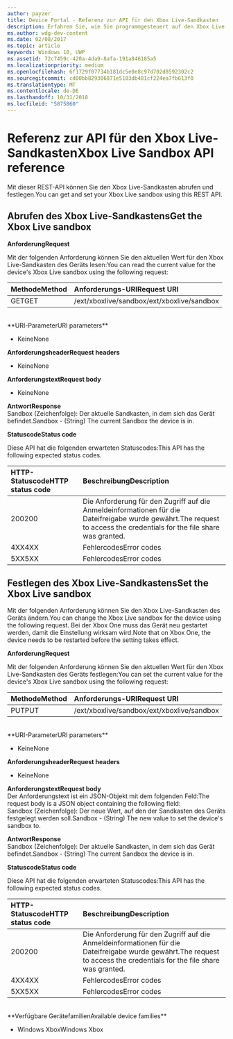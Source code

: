 ```yaml
---
author: payzer
title: Device Portal - Referenz zur API für den Xbox Live-Sandkasten
description: Erfahren Sie, wie Sie programmgesteuert auf den Xbox Live-Sandkasten zugreifen.
ms.author: wdg-dev-content
ms.date: 02/08/2017
ms.topic: article
keywords: Windows 10, UWP
ms.assetid: 72c7459c-420a-4da9-8afa-191a846185a5
ms.localizationpriority: medium
ms.openlocfilehash: 6f1729f07734b181dc5e0e8c97d702d8592302c2
ms.sourcegitcommit: cd00bb829306871e5103db481cf224ea7fb613f0
ms.translationtype: MT
ms.contentlocale: de-DE
ms.lasthandoff: 10/31/2018
ms.locfileid: "5875860"
---
```

# <a name="xbox-live-sandbox-api-reference"></a><span data-ttu-id="bc480-104">Referenz zur API für den Xbox Live-Sandkasten</span><span class="sxs-lookup"><span data-stu-id="bc480-104">Xbox Live Sandbox API reference</span></span>   
<span data-ttu-id="bc480-105">Mit dieser REST-API können Sie den Xbox Live-Sandkasten abrufen und festlegen.</span><span class="sxs-lookup"><span data-stu-id="bc480-105">You can get and set your Xbox Live sandbox using this REST API.</span></span>

## <a name="get-the-xbox-live-sandbox"></a><span data-ttu-id="bc480-106">Abrufen des Xbox Live-Sandkastens</span><span class="sxs-lookup"><span data-stu-id="bc480-106">Get the Xbox Live sandbox</span></span>

**<span data-ttu-id="bc480-107">Anforderung</span><span class="sxs-lookup"><span data-stu-id="bc480-107">Request</span></span>**

<span data-ttu-id="bc480-108">Mit der folgenden Anforderung können Sie den aktuellen Wert für den Xbox Live-Sandkasten des Geräts lesen:</span><span class="sxs-lookup"><span data-stu-id="bc480-108">You can read the current value for the device's Xbox Live sandbox using the following request:</span></span>

<span data-ttu-id="bc480-109">Methode</span><span class="sxs-lookup"><span data-stu-id="bc480-109">Method</span></span>      | <span data-ttu-id="bc480-110">Anforderungs-URI</span><span class="sxs-lookup"><span data-stu-id="bc480-110">Request URI</span></span>
:------     | :-----
<span data-ttu-id="bc480-111">GET</span><span class="sxs-lookup"><span data-stu-id="bc480-111">GET</span></span> | <span data-ttu-id="bc480-112">/ext/xboxlive/sandbox</span><span class="sxs-lookup"><span data-stu-id="bc480-112">/ext/xboxlive/sandbox</span></span>
<br />
**<span data-ttu-id="bc480-113">URI-Parameter</span><span class="sxs-lookup"><span data-stu-id="bc480-113">URI parameters</span></span>**

- <span data-ttu-id="bc480-114">Keine</span><span class="sxs-lookup"><span data-stu-id="bc480-114">None</span></span>

**<span data-ttu-id="bc480-115">Anforderungsheader</span><span class="sxs-lookup"><span data-stu-id="bc480-115">Request headers</span></span>**

- <span data-ttu-id="bc480-116">Keine</span><span class="sxs-lookup"><span data-stu-id="bc480-116">None</span></span>

**<span data-ttu-id="bc480-117">Anforderungstext</span><span class="sxs-lookup"><span data-stu-id="bc480-117">Request body</span></span>**

- <span data-ttu-id="bc480-118">Keine</span><span class="sxs-lookup"><span data-stu-id="bc480-118">None</span></span>

**<span data-ttu-id="bc480-119">Antwort</span><span class="sxs-lookup"><span data-stu-id="bc480-119">Response</span></span>**   
<span data-ttu-id="bc480-120">Sandbox (Zeichenfolge): Der aktuelle Sandkasten, in dem sich das Gerät befindet.</span><span class="sxs-lookup"><span data-stu-id="bc480-120">Sandbox - (String) The current Sandbox the device is in.</span></span>   

**<span data-ttu-id="bc480-121">Statuscode</span><span class="sxs-lookup"><span data-stu-id="bc480-121">Status code</span></span>**

<span data-ttu-id="bc480-122">Diese API hat die folgenden erwarteten Statuscodes:</span><span class="sxs-lookup"><span data-stu-id="bc480-122">This API has the following expected status codes.</span></span>

<span data-ttu-id="bc480-123">HTTP-Statuscode</span><span class="sxs-lookup"><span data-stu-id="bc480-123">HTTP status code</span></span>      | <span data-ttu-id="bc480-124">Beschreibung</span><span class="sxs-lookup"><span data-stu-id="bc480-124">Description</span></span>
:------     | :-----
<span data-ttu-id="bc480-125">200</span><span class="sxs-lookup"><span data-stu-id="bc480-125">200</span></span> | <span data-ttu-id="bc480-126">Die Anforderung für den Zugriff auf die Anmeldeinformationen für die Dateifreigabe wurde gewährt.</span><span class="sxs-lookup"><span data-stu-id="bc480-126">The request to access the credentials for the file share was granted.</span></span>
<span data-ttu-id="bc480-127">4XX</span><span class="sxs-lookup"><span data-stu-id="bc480-127">4XX</span></span> | <span data-ttu-id="bc480-128">Fehlercodes</span><span class="sxs-lookup"><span data-stu-id="bc480-128">Error codes</span></span>
<span data-ttu-id="bc480-129">5XX</span><span class="sxs-lookup"><span data-stu-id="bc480-129">5XX</span></span> | <span data-ttu-id="bc480-130">Fehlercodes</span><span class="sxs-lookup"><span data-stu-id="bc480-130">Error codes</span></span>

## <a name="set-the-xbox-live-sandbox"></a><span data-ttu-id="bc480-131">Festlegen des Xbox Live-Sandkastens</span><span class="sxs-lookup"><span data-stu-id="bc480-131">Set the Xbox Live sandbox</span></span>
<span data-ttu-id="bc480-132">Mit der folgenden Anforderung können Sie den Xbox Live-Sandkasten des Geräts ändern.</span><span class="sxs-lookup"><span data-stu-id="bc480-132">You can change the Xbox Live sandbox for the device using the following request.</span></span> <span data-ttu-id="bc480-133">Bei der Xbox One muss das Gerät neu gestartet werden, damit die Einstellung wirksam wird.</span><span class="sxs-lookup"><span data-stu-id="bc480-133">Note that on Xbox One, the device needs to be restarted before the setting takes effect.</span></span>

**<span data-ttu-id="bc480-134">Anforderung</span><span class="sxs-lookup"><span data-stu-id="bc480-134">Request</span></span>**

<span data-ttu-id="bc480-135">Mit der folgenden Anforderung können Sie den aktuellen Wert für den Xbox Live-Sandkasten des Geräts festlegen:</span><span class="sxs-lookup"><span data-stu-id="bc480-135">You can set the current value for the device's Xbox Live sandbox using the following request:</span></span>

<span data-ttu-id="bc480-136">Methode</span><span class="sxs-lookup"><span data-stu-id="bc480-136">Method</span></span>      | <span data-ttu-id="bc480-137">Anforderungs-URI</span><span class="sxs-lookup"><span data-stu-id="bc480-137">Request URI</span></span>
:------     | :-----
<span data-ttu-id="bc480-138">PUT</span><span class="sxs-lookup"><span data-stu-id="bc480-138">PUT</span></span> | <span data-ttu-id="bc480-139">/ext/xboxlive/sandbox</span><span class="sxs-lookup"><span data-stu-id="bc480-139">/ext/xboxlive/sandbox</span></span>
<br />
**<span data-ttu-id="bc480-140">URI-Parameter</span><span class="sxs-lookup"><span data-stu-id="bc480-140">URI parameters</span></span>**

- <span data-ttu-id="bc480-141">Keine</span><span class="sxs-lookup"><span data-stu-id="bc480-141">None</span></span>

**<span data-ttu-id="bc480-142">Anforderungsheader</span><span class="sxs-lookup"><span data-stu-id="bc480-142">Request headers</span></span>**

- <span data-ttu-id="bc480-143">Keine</span><span class="sxs-lookup"><span data-stu-id="bc480-143">None</span></span>

**<span data-ttu-id="bc480-144">Anforderungstext</span><span class="sxs-lookup"><span data-stu-id="bc480-144">Request body</span></span>**   
<span data-ttu-id="bc480-145">Der Anforderungstext ist ein JSON-Objekt mit dem folgenden Feld:</span><span class="sxs-lookup"><span data-stu-id="bc480-145">The request body is a JSON object containing the following field:</span></span>   
<span data-ttu-id="bc480-146">Sandbox (Zeichenfolge): Der neue Wert, auf den der Sandkasten des Geräts festgelegt werden soll.</span><span class="sxs-lookup"><span data-stu-id="bc480-146">Sandbox - (String) The new value to set the device's sandbox to.</span></span>

**<span data-ttu-id="bc480-147">Antwort</span><span class="sxs-lookup"><span data-stu-id="bc480-147">Response</span></span>**   
<span data-ttu-id="bc480-148">Sandbox (Zeichenfolge): Der aktuelle Sandkasten, in dem sich das Gerät befindet.</span><span class="sxs-lookup"><span data-stu-id="bc480-148">Sandbox - (String) The current Sandbox the device is in.</span></span>   

**<span data-ttu-id="bc480-149">Statuscode</span><span class="sxs-lookup"><span data-stu-id="bc480-149">Status code</span></span>**

<span data-ttu-id="bc480-150">Diese API hat die folgenden erwarteten Statuscodes:</span><span class="sxs-lookup"><span data-stu-id="bc480-150">This API has the following expected status codes.</span></span>

<span data-ttu-id="bc480-151">HTTP-Statuscode</span><span class="sxs-lookup"><span data-stu-id="bc480-151">HTTP status code</span></span>      | <span data-ttu-id="bc480-152">Beschreibung</span><span class="sxs-lookup"><span data-stu-id="bc480-152">Description</span></span>
:------     | :-----
<span data-ttu-id="bc480-153">200</span><span class="sxs-lookup"><span data-stu-id="bc480-153">200</span></span> | <span data-ttu-id="bc480-154">Die Anforderung für den Zugriff auf die Anmeldeinformationen für die Dateifreigabe wurde gewährt.</span><span class="sxs-lookup"><span data-stu-id="bc480-154">The request to access the credentials for the file share was granted.</span></span>
<span data-ttu-id="bc480-155">4XX</span><span class="sxs-lookup"><span data-stu-id="bc480-155">4XX</span></span> | <span data-ttu-id="bc480-156">Fehlercodes</span><span class="sxs-lookup"><span data-stu-id="bc480-156">Error codes</span></span>
<span data-ttu-id="bc480-157">5XX</span><span class="sxs-lookup"><span data-stu-id="bc480-157">5XX</span></span> | <span data-ttu-id="bc480-158">Fehlercodes</span><span class="sxs-lookup"><span data-stu-id="bc480-158">Error codes</span></span>

<br />
**<span data-ttu-id="bc480-159">Verfügbare Gerätefamilien</span><span class="sxs-lookup"><span data-stu-id="bc480-159">Available device families</span></span>**

* <span data-ttu-id="bc480-160">Windows Xbox</span><span class="sxs-lookup"><span data-stu-id="bc480-160">Windows Xbox</span></span>

